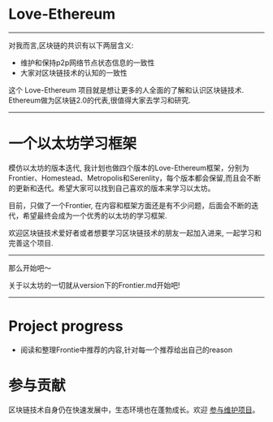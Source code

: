 # Love-Ethereum

------------------------------------------------------------------------------------------

对我而言,区块链的共识有以下两层含义:

*  维护和保持p2p网络节点状态信息的一致性
*  大家对区块链技术的认知的一致性

这个 Love-Ethereum 项目就是想让更多的人全面的了解和认识区块链技术. Ethereum做为区块链2.0的代表,很值得大家去学习和研究.

------------------------------------------------------------------------------------------

# 一个以太坊学习框架

模仿以太坊的版本迭代, 我计划也做四个版本的Love-Ethereum框架，分别为Frontier、Homestead、Metropolis和Serenlity，每个版本都会保留,而且会不断的更新和迭代。希望大家可以找到自己喜欢的版本来学习以太坊。


目前，只做了一个Frontier, 在内容和框架方面还是有不少问题，后面会不断的迭代，希望最终会成为一个优秀的以太坊的学习框架.


欢迎区块链技术爱好者或者想要学习区块链技术的朋友一起加入进来, 一起学习和完善这个项目.


------------------------------------------------------------------------------------------


那么开始吧～


关于以太坊的一切就从version下的Frontier.md开始吧!



-------------------------------------------------------------------------------------------


# Project progress

*  阅读和整理Frontie中推荐的内容,针对每一个推荐给出自己的reason


# 参与贡献

区块链技术自身仍在快速发展中，生态环境也在蓬勃成长。欢迎 [参与维护项目](https://github.com/xianfeng92/Love-Ethereum/blob/master/contribute.md)。


















